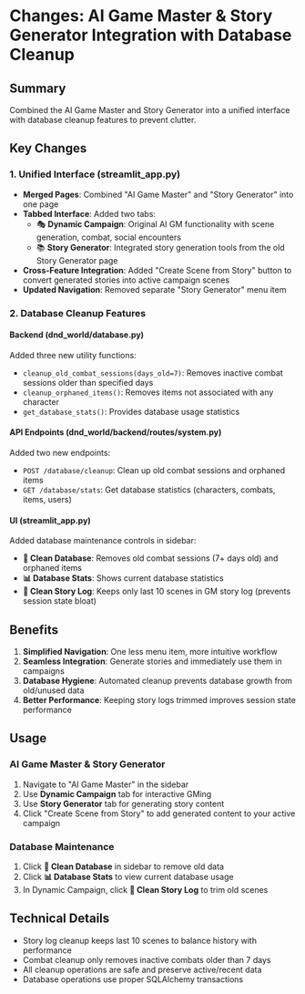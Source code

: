 # Changes: AI Game Master & Story Generator Integration with Database Cleanup

## Summary
Combined the AI Game Master and Story Generator into a unified interface with database cleanup features to prevent clutter.

## Key Changes

### 1. Unified Interface (streamlit_app.py)
- **Merged Pages**: Combined "AI Game Master" and "Story Generator" into one page
- **Tabbed Interface**: Added two tabs:
  - 🎭 **Dynamic Campaign**: Original AI GM functionality with scene generation, combat, social encounters
  - 📚 **Story Generator**: Integrated story generation tools from the old Story Generator page
- **Cross-Feature Integration**: Added "Create Scene from Story" button to convert generated stories into active campaign scenes
- **Updated Navigation**: Removed separate "Story Generator" menu item

### 2. Database Cleanup Features

#### Backend (dnd_world/database.py)
Added three new utility functions:
- `cleanup_old_combat_sessions(days_old=7)`: Removes inactive combat sessions older than specified days
- `cleanup_orphaned_items()`: Removes items not associated with any character
- `get_database_stats()`: Provides database usage statistics

#### API Endpoints (dnd_world/backend/routes/system.py)
Added two new endpoints:
- `POST /database/cleanup`: Clean up old combat sessions and orphaned items
- `GET /database/stats`: Get database statistics (characters, combats, items, users)

#### UI (streamlit_app.py)
Added database maintenance controls in sidebar:
- **🧹 Clean Database**: Removes old combat sessions (7+ days old) and orphaned items
- **📊 Database Stats**: Shows current database statistics
- **🧹 Clean Story Log**: Keeps only last 10 scenes in GM story log (prevents session state bloat)

## Benefits
1. **Simplified Navigation**: One less menu item, more intuitive workflow
2. **Seamless Integration**: Generate stories and immediately use them in campaigns
3. **Database Hygiene**: Automated cleanup prevents database growth from old/unused data
4. **Better Performance**: Keeping story logs trimmed improves session state performance

## Usage

### AI Game Master & Story Generator
1. Navigate to "AI Game Master" in the sidebar
2. Use **Dynamic Campaign** tab for interactive GMing
3. Use **Story Generator** tab for generating story content
4. Click "Create Scene from Story" to add generated content to your active campaign

### Database Maintenance
1. Click **🧹 Clean Database** in sidebar to remove old data
2. Click **📊 Database Stats** to view current database usage
3. In Dynamic Campaign, click **🧹 Clean Story Log** to trim old scenes

## Technical Details
- Story log cleanup keeps last 10 scenes to balance history with performance
- Combat cleanup only removes inactive combats older than 7 days
- All cleanup operations are safe and preserve active/recent data
- Database operations use proper SQLAlchemy transactions
